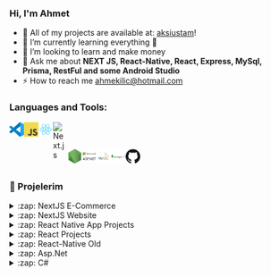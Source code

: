 ### Hi, I'm Ahmet

- 🔭 All of my projects are available at: [aksiustam](https://github.com/aksiustam)!
- 🌱 I’m currently learning everything 🤣
- 👯 I’m looking to learn and make money
- 🥅 Ask me about **NEXT JS, React-Native, React, Express, MySql, Prisma, RestFul and some Android Studio**
- ⚡ How to reach me ahmekilic@hotmail.com

### Languages and Tools:

<img align="left" alt="Visual Studio Code" width="26px" src="https://raw.githubusercontent.com/github/explore/80688e429a7d4ef2fca1e82350fe8e3517d3494d/topics/visual-studio-code/visual-studio-code.png"/>
<img align="left" alt="JavaScript" width="26px" src="https://raw.githubusercontent.com/github/explore/80688e429a7d4ef2fca1e82350fe8e3517d3494d/topics/javascript/javascript.png" />
<img align="left" alt="React" width="26px" src="https://raw.githubusercontent.com/github/explore/80688e429a7d4ef2fca1e82350fe8e3517d3494d/topics/react/react.png" />
<img align="left" alt="Next.js" width="26px" src="https://cdn.worldvectorlogo.com/logos/next-js.svg" />

<br /> <br />

<img align="left" alt="Node.js" width="26px" src="https://raw.githubusercontent.com/github/explore/80688e429a7d4ef2fca1e82350fe8e3517d3494d/topics/nodejs/nodejs.png" />
<img align="left" alt="Asp.NET" width="26px" src="https://raw.githubusercontent.com/github/explore/80688e429a7d4ef2fca1e82350fe8e3517d3494d/topics/aspnet/aspnet.png" />
<img align="left" alt="MySQL" width="26px" src="https://raw.githubusercontent.com/github/explore/80688e429a7d4ef2fca1e82350fe8e3517d3494d/topics/mysql/mysql.png" />
<img align="left" alt="MongoDB" width="26px" src="https://raw.githubusercontent.com/github/explore/80688e429a7d4ef2fca1e82350fe8e3517d3494d/topics/mongodb/mongodb.png" />
<img align="left" alt="GitHub" width="26px" src="https://raw.githubusercontent.com/github/explore/78df643247d429f6cc873026c0622819ad797942/topics/github/github.png" />

<br /> <br />

### 📕 Projelerim
<details>
    <summary>:zap: NextJS E-Commerce </summary>
  
<!--START_SECTION:activity-->

- [NextJS-ETicaret-Websitesi](https://github.com/aksiustam/NextJS-ETicaret-Websitesi)
- [NextJS-ECommerce-Website](https://github.com/aksiustam/NextJS-ECommerce-Website)
- [OnePage-Ecommerce-Website](https://github.com/aksiustam/OnePage-Ecommerce-Website)

<!--END_SECTION:activity-->

</details>
<details>
  <summary>:zap: NextJS Website</summary>
  
<!--START_SECTION:activity-->

- [RumiCeremony](https://github.com/aksiustam/TanitimWebsitesi)
- [KolejWebsitesi](https://github.com/aksiustam/Kolej-Websitesi)

<!--END_SECTION:activity-->

</details>

<details>
  <summary>:zap: React Native App Projects</summary>
  
<!--START_SECTION:activity-->

- [ERepair](https://github.com/aksiustam/Erepair-app-ReactNative)
- [KolayOkuma](https://github.com/aksiustam/EnderGenclik-Apk-ReactNative)

<!--END_SECTION:activity-->

</details>

<details>
  <summary>:zap: React Projects</summary>
  
<!--START_SECTION:activity-->

- [DeliveryWi](https://www.deliverywioffical.com/)
- [KonyaOkyanusBalık](https://konyaokyanusbalik.com/)
- [DurlarTurizm](https://durlarturizm.com/)

<!--END_SECTION:activity-->

</details>

<details>
  <summary>:zap: React-Native Old</summary>
  
<!--START_SECTION:activity-->

- [KiTakip Kitap Takip Uygulaması](https://github.com/aksiustam/kitakip)
- [Whatsapp Arayüzü](https://github.com/aksiustam/whatsup)

<!--END_SECTION:activity-->

</details>
<details>
  <summary>:zap: Asp.Net </summary>
  
<!--START_SECTION:activity-->

- [Asp.NET MVC - Authentication - ES6 - Excel Data Transfer - Mail to Forgotten Password](https://github.com/aksiustam/ProjeTakipWeb)

<!--END_SECTION:activity-->

</details>
<details>
  <summary>:zap: C# </summary>
  
<!--START_SECTION:activity-->
- [KTMuşteriTakip](https://github.com/aksiustam/KT_MusteriTakip)
- [GA](https://github.com/aksiustam/GA_rosenbrock)
- [PSO](https://github.com/aksiustam/PSO)
- [BM](https://github.com/aksiustam/BM)

<!--END_SECTION:activity-->

</details>
